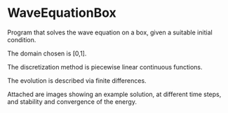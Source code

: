 # WaveEquationBox

Program that solves the wave equation on a box, given a suitable initial condition. 

The domain chosen is [0,1].

The discretization method is piecewise linear continuous functions.

The evolution is described via finite differences.

Attached are images showing an example solution, at different time steps, and stability and convergence of the energy.
